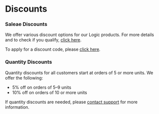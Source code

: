 # Discounts

### Saleae Discounts

We offer various discount options for our Logic products. For more details and to check if you qualify, [click here](https://blog.saleae.com/saleae-discounts/).

To apply for a discount code, please [click here](https://saleae-support.typeform.com/to/G5P39W).

### Quantity Discounts

Quantity discounts for all customers start at orders of 5 or more units. We offer the following:

* 5% off on orders of 5–9 units
* 10% off on orders of 10 or more units

If quantity discounts are needed, please [contact support](https://contact.saleae.com/hc/en-us/requests/new) for more information.
